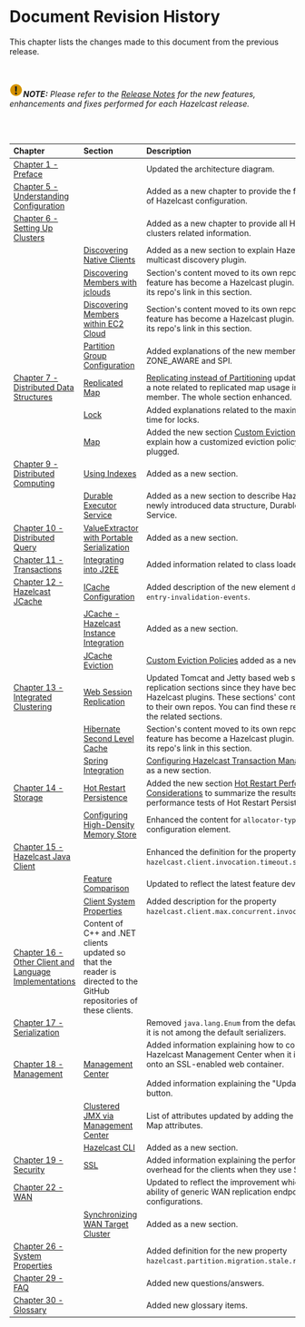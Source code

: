 

# Document Revision History

This chapter lists the changes made to this document from the previous release.

<br></br>
![image](images/NoteSmall.jpg)***NOTE:*** *Please refer to the <a href="http://docs.hazelcast.org/docs/release-notes/" target="_blank">Release Notes</a> for the new features, enhancements and fixes performed for each Hazelcast release.*

<br></br>

|Chapter|Section|Description|
|:-------|:-------|:-----------|
|[Chapter 1 - Preface](#preface)||Updated the architecture diagram.|
|[Chapter 5 - Understanding Configuration](#understanding-configuration)||Added as a new chapter to provide the fundamentals of Hazelcast configuration.
|[Chapter 6 - Setting Up Clusters](#setting-up-clusters)||Added as a new chapter to provide all Hazelcast clusters related information.
||[Discovering Native Clients](#discovering-native-clients)|Added as a new section to explain Hazelcast's multicast discovery plugin.
||[Discovering Members with jclouds](#discovering-members-with-jclouds)|Section's content moved to its own repo since this feature has become a Hazelcast plugin. You can find its repo's link in this section.
||[Discovering Members within EC2 Cloud](#discovering-members-within-ec2-cloud)|Section's content moved to its own repo since this feature has become a Hazelcast plugin. You can find its repo's link in this section.
||[Partition Group Configuration](#partition-group-configuration)|Added explanations of the new member group types ZONE_AWARE and SPI.
|[Chapter 7 - Distributed Data Structures](#distributed-data-structures)|[Replicated Map](#replicated-map)|[Replicating instead of Partitioning](#replicating-instead-of-partitioning) updated by adding a note related to replicated map usage in a lite member. The whole section enhanced.
||[Lock](#lock)| Added explanations related to the maximum lease time for locks.
||[Map](#map)| Added the new section [Custom Eviction Policy](#custom-eviction-policy) to explain how a customized eviction policy can be plugged.
|[Chapter 9 - Distributed Computing](#distributed-computing)|[Using Indexes](#using-indexes)| Added as a new section.
||[Durable Executor Service](#durable-executor-service)|Added as a new section to describe Hazelcast's newly introduced data structure, Durable Executor Service.
|[Chapter 10 - Distributed Query](#distributed-query)|[ValueExtractor with Portable Serialization](#valueExtractor-with-portable-serialization)| Added as a new section.
|[Chapter 11 - Transactions](#transactions)|[Integrating into J2EE](#integrating-into-j2ee)| Added information related to class loaders.
|[Chapter 12 - Hazelcast JCache](#hazelcast-jcache)|[ICache Configuration](#icache-configuration)| Added description of the new element `disable-per-entry-invalidation-events`.
||[JCache - Hazelcast Instance Integration](#jcache-hazelcast-instance-integration)| Added as a new section.
||[JCache Eviction](#jcache-eviction)| [Custom Eviction Policies](#custom-eviction-policies) added as a new section.
|[Chapter 13 - Integrated Clustering](#integrated-clustering)|[Web Session Replication](#web-session-replication)| Updated Tomcat and Jetty based web session replication sections since they have become Hazelcast plugins. These sections' content is moved to their own repos. You can find these repos' links in the related sections.
||[Hibernate Second Level Cache](#hibernate-second-level-cache)|Section's content moved to its own repo since this feature has become a Hazelcast plugin. You can find its repo's link in this section.
||[Spring Integration](#spring-integration)|[Configuring Hazelcast Transaction Manager](#configuring-hazelcast-transaction-manager) added as a new section.
|[Chapter 14 - Storage](#storage)|[Hot Restart Persistence](#hot-restart-persistence)|Added the new section [Hot Restart Performance Considerations](#hot-restart-performance-considerations) to summarize the results of performance tests of Hot Restart Persistence.
||[Configuring High-Density Memory Store](#configuring-high-density-memory-store)|Enhanced the content for `allocator-type` configuration element.
|[Chapter 15 - Hazelcast Java Client](#hazelcast-java-client)||Enhanced the definition for the property `hazelcast.client.invocation.timeout.seconds`.
||[Feature Comparison](#hazelcast-clients-feature-comparison)|Updated to reflect the latest feature developments.
||[Client System Properties](#client-system-properties)|Added description for the property `hazelcast.client.max.concurrent.invocations`.
|[Chapter 16 - Other Client and Language Implementations](#other-client-and-language-implementations)|Content of C++ and .NET clients updated so that the reader is directed to the GitHub repositories of these clients.
|[Chapter 17 - Serialization](#serialization)||Removed `java.lang.Enum` from the default types since it is not among the default serializers.
|[Chapter 18 - Management](#management)|[Management Center](#management-center)|Added information explaining how to configure Hazelcast Management Center when it is deployed onto an SSL-enabled web container.<br></br>Added information explaining the "Update License" button.
||[Clustered JMX via Management Center](#clustered-jmx-via-management-center)| List of attributes updated by adding the Replicated Map attributes.
||[Hazelcast CLI](#hazelcast-cli)|Added as a new section.
|[Chapter 19 - Security](#security)|[SSL](#ssl)|Added information explaining the performance overhead for the clients when they use SSL.
|[Chapter 22 - WAN](#wan)||Updated to reflect the improvement which is the ability of generic WAN replication endpoint configurations.
||[Synchronizing WAN Target Cluster](#synchronizing-wan-target-cluster)|Added as a new section.
|[Chapter 26 - System Properties](#system-properties)||Added definition for the new property `hazelcast.partition.migration.stale.read.disabled`.|
|[Chapter 29 - FAQ](#frequently-asked-questions)||Added new questions/answers.|
|[Chapter 30 - Glossary](#glossary)||Added new glossary items.|



<br> </br>
